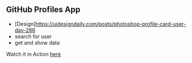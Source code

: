 ## GitHub Profiles App

- [Design]https://uidesigndaily.com/posts/photoshop-profile-card-user-day-286
- search for user
- get and show data

Watch it in Action [here](https://dgsergio.github.io/GitHubProfiles/)